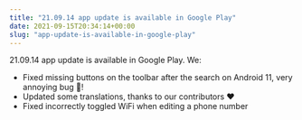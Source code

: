 ```yaml
---
title: "21.09.14 app update is available in Google Play"
date: 2021-09-15T20:34:14+00:00
slug: "app-update-is-available-in-google-play"
---
```


21.09.14 app update is available in Google Play. We:
* Fixed missing buttons on the toolbar after the search on Android 11, very annoying bug 🐞!
* Updated some translations, thanks to our contributors ❤️
* Fixed incorrectly toggled WiFi when editing a phone number

